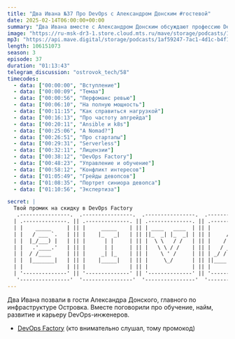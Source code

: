 ```yaml
---
title: "Два Ивана №37 Про DevOps с Александром Донским #гостевой"
date: 2025-02-14T06:00:00+00:00
summary: "Два Ивана вместе с Александром Донским обсуждают профессию DevOps-инженера."
image: "https://ru-msk-dr3-1.store.cloud.mts.ru/mave/storage/podcasts/1af59247-7ac1-4d1c-b4f1-fd950f3daf15/images/755324f3-3fe6-4f14-85f5-f0c0399c661c.jpg"
mp3: "https://api.mave.digital/storage/podcasts/1af59247-7ac1-4d1c-b4f1-fd950f3daf15/episodes/755324f3-3fe6-4f14-85f5-f0c0399c661c.mp3"
length: 106151073
season: 3
episode: 37
duration: "01:13:43"
telegram_discussion: "ostrovok_tech/58"
timecodes:
  - data: ["00:00:00", "Вступление"]
  - data: ["00:00:09", "Темаа"]
  - data: ["00:00:56", "Перфоманс ревью"]
  - data: ["00:06:10", "На полную мощность"]
  - data: ["00:11:15", "Как справиться нагрузкой"]
  - data: ["00:16:13", "Про частоту апгрейда"]
  - data: ["00:20:11", "Ansible и k8s"]
  - data: ["00:25:06", "А Nomad?"]
  - data: ["00:26:51", "Про стартапы"]
  - data: ["00:29:31", "Serverless"]
  - data: ["00:32:11", "Лицензии"]
  - data: ["00:38:12", "DevOps Factory"]
  - data: ["00:48:23", "Управление и обучение"]
  - data: ["00:58:12", "Конфликт интересов"]
  - data: ["01:05:49", "Грейды девопсов"]
  - data: ["01:08:35", "Портрет синиора девопса"]
  - data: ["01:10:56", "Экспертиза"]

secret: |
  Твой промик на скидку в DevOps Factory
   .----------------.  .----------------.  .----------------.  .----------------.  .-----------------.
  | .--------------. || .--------------. || .--------------. || .--------------. || .--------------. |
  | |    _____     | || |     _____    | || | ____   ____  | || |      __      | || | ____  _____  | |
  | |   / ___ `.   | || |    |_   _|   | || ||_  _| |_  _| | || |     /  \     | || ||_   \|_   _| | |
  | |  |_/___) |   | || |      | |     | || |  \ \   / /   | || |    / /\ \    | || |  |   \ | |   | |
  | |   .'____.'   | || |      | |     | || |   \ \ / /    | || |   / ____ \   | || |  | |\ \| |   | |
  | |  / /____     | || |     _| |_    | || |    \ ' /     | || | _/ /    \ \_ | || | _| |_\   |_  | |
  | |  |_______|   | || |    |_____|   | || |     \_/      | || ||____|  |____|| || ||_____|\____| | |
  | |              | || |              | || |              | || |              | || |              | |
  | '--------------' || '--------------' || '--------------' || '--------------' || '--------------' |
   '----------------'  '----------------'  '----------------'  '----------------'  '----------------' "
---
```


Два Ивана позвали в гости Александра Донского, главного по инфраструктуре Островка. Вместе поговорили про обучение, найм, развитие и карьеру DevOps-инженеров.

<!-- links -->

- [DevOps Factory](https://t.me/@devops_factory) (кто внимательно слушал, тому промокод)
